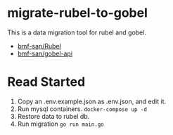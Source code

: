 # migrate-rubel-to-gobel
This is a data migration tool for rubel and gobel.

- [bmf-san/Rubel](https://github.com/bmf-san/Rubel)
- [bmf-san/gobel-api](https://github.com/bmf-san/gobel-api)

# Read Started
1. Copy an .env.example.json as .env.json, and edit it.
2. Run mysql containers.
`docker-compose up -d`
3. Restore data to rubel db.
4. Run migration
`go run main.go`
